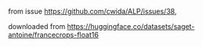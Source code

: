 from issue https://github.com/cwida/ALP/issues/38,

downloaded from https://huggingface.co/datasets/saget-antoine/francecrops-float16